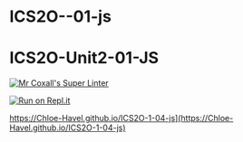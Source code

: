 # ICS2O--01-js

# ICS2O-Unit2-01-JS

[![Mr Coxall's Super Linter](https://github.com/Chloe-Havel/ICS20-intro-03-js/workflows/Mr%20Coxall's%20Super%20Linter/badge.svg)](https://github.com/Chloe-Havel/ICS20-intro-03-js/actions/)

[![Run on Repl.it](https://repl.it/badge/github/Chloe-Havel/ICS2O-1-04-js)](https://repl.it/github/Chloe-Havel/ICS2O-1-04-js)

https://Chloe-Havel.github.io/ICS2O-1-04-js](https://Chloe-Havel.github.io/ICS2O-1-04-js)
